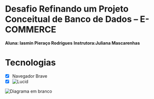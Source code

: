 # Desafio Refinando um Projeto Conceitual de Banco de Dados – E-COMMERCE
**Aluna: Iasmin Pieraço Rodrigues**
**Instrutora:Juliana Mascarenhas**

# Tecnologias
- [x] Navegador Brave
- [x] ![Lucid](https://lucid.app/lucidchart/e6999937-964b-4f34-a962-772b369c0471/edit?invitationId=inv_5d7daedd-d931-4abe-b675-205062680062&page=0_0#)

![Diagrama em branco](https://github.com/user-attachments/assets/7dc36176-c6b4-4374-925f-b053cd67aa6b)
